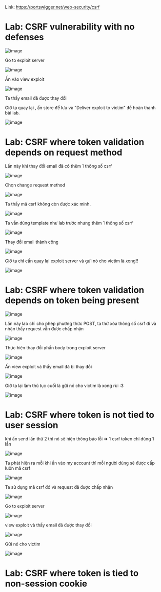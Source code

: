 Link: https://portswigger.net/web-security/csrf

# Lab: CSRF vulnerability with no defenses
![image](https://github.com/nguyenngocdung18/portswigger/assets/134156226/5492615f-ff53-4892-a105-3e6eeaba8a55)

Go to exploit server

![image](https://github.com/nguyenngocdung18/portswigger/assets/134156226/abb4e6eb-1e28-40e4-a35e-b5572736545e)

Ấn vào view exploit 

![image](https://github.com/nguyenngocdung18/portswigger/assets/134156226/2c3dfab3-fd32-4c13-b06b-72ab54eaf1fc)

Ta thấy email đã được thay đổi

Giờ ta quay lại , ấn store để lưu và "Deliver exploit to victim" để hoàn thành bài lab.

![image](https://github.com/nguyenngocdung18/portswigger/assets/134156226/caa1d239-fab1-4888-b8e6-f2aec53728f0)

# Lab: CSRF where token validation depends on request method
Lần này khi thay đổi email đã có thêm 1 thông số csrf

![image](https://github.com/nguyenngocdung18/portswigger/assets/134156226/7673df97-d5f7-4563-9da3-9f88c1c9fd65)

Chọn change request method

![image](https://github.com/nguyenngocdung18/portswigger/assets/134156226/8591249e-05af-4c88-a0f9-15af7cd00d2d)

Ta thấy mã csrf không còn được xác minh.

![image](https://github.com/nguyenngocdung18/portswigger/assets/134156226/5b90ee1f-90f6-4f75-93d2-f90c616564f7)

Ta vẫn dùng template như lab trước nhưng thêm 1 thông số csrf 

![image](https://github.com/nguyenngocdung18/portswigger/assets/134156226/a2daaa78-3887-4207-ab83-f7dd0fd0d991)

Thay đổi email thành công

![image](https://github.com/nguyenngocdung18/portswigger/assets/134156226/b4741a39-a7a9-4246-a83e-4df7e57b2efd)

Giờ ta chỉ cần quay lại exploit server và gửi nó cho victim là xong!!

![image](https://github.com/nguyenngocdung18/portswigger/assets/134156226/4597703d-1c89-40a3-acc3-d4519620c6ef)

# Lab: CSRF where token validation depends on token being present

![image](https://github.com/nguyenngocdung18/portswigger/assets/134156226/28b36df2-0155-4d1f-938d-06fca81403d6)

Lần này lab chỉ cho phép phương thức POST, ta thử xóa thông số csrf đi  và nhận thấy request vẫn được chấp  nhận

![image](https://github.com/nguyenngocdung18/portswigger/assets/134156226/a638a597-db8a-470b-bb72-3785c0faacc3)

Thực hiện thay đổi phần body trong exploit server

![image](https://github.com/nguyenngocdung18/portswigger/assets/134156226/4eb3409f-7210-4c93-b534-779cd5b9ddee)

Ấn view exploit và thấy email đã bị thay đổi

![image](https://github.com/nguyenngocdung18/portswigger/assets/134156226/6fd2264a-af5f-4488-9644-de238540df03)

Giờ ta lại làm thủ tục cuối là gửi nó cho victim là xong rùi :3 

![image](https://github.com/nguyenngocdung18/portswigger/assets/134156226/92da9710-eb84-45e2-acdc-82c78abab8af)

# Lab: CSRF where token is not tied to user session
khi ấn send lần thứ 2 thì nó sẽ hiện thông báo lỗi => 1 csrf token chỉ dùng 1 lần

![image](https://github.com/nguyenngocdung18/portswigger/assets/134156226/27b15119-4bed-4b7b-935f-2a6041582a83)

Ta phát hiện ra mỗi khi ấn vào my account thì mỗi người dùng sẽ được cấp luôn mã csrf

![image](https://github.com/nguyenngocdung18/portswigger/assets/134156226/79aa3a3c-444c-4999-93b2-fe9154b22f27)

Ta sử dụng mã csrf đó và request đã được chấp nhận

![image](https://github.com/nguyenngocdung18/portswigger/assets/134156226/316f9161-66bf-45eb-8729-80d61906a8c2)

Go to exploit server

![image](https://github.com/nguyenngocdung18/portswigger/assets/134156226/7bdc41f3-2860-4edc-85b5-82d6cf22cc95)

view exploit và thấy email đã được thay đổi

![image](https://github.com/nguyenngocdung18/portswigger/assets/134156226/4c3dba5c-64a3-4549-ad06-ffe136073b90)

Gửi nó cho victim

![image](https://github.com/nguyenngocdung18/portswigger/assets/134156226/195c870f-8116-4374-a8a1-dd5f7af6789e)

# Lab: CSRF where token is tied to non-session cookie
